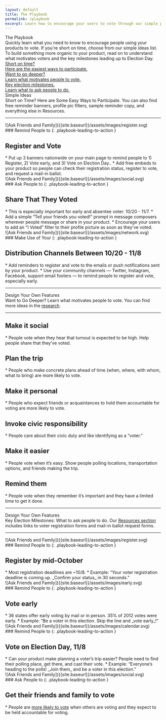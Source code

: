 ```yaml
---
layout: default
title: The Playbook
permalink: /playbook
excerpt: Learn how to encourage your users to vote through our simple playbook of ideas and research on what motivates voters.
---
```


<div class="page-title">
  The Playbook
  <div class="inner playbook">
    Quickly learn what you need to know to encourage people using your products to vote. If you're short on time, choose from our simple ideas list. To build something more organic to your product, read on to understand what motivates voters and the key milestones leading up to Election Day.
  </div>
</div>

<!-- Start Playbook Nav -->
<div class="playbook-nav-wrapper">
  <a href="#" class="nav-element chapter-1">
    <div class="nav-element-title">Short on time?</div>
    <div class="nav-element-description">Here are the easiest ways to participate.</div>
  </a>
  <a href="#" class="nav-element chapter-2">
    <div class="nav-element-title">Want to go deeper?</div>
    <div class="nav-element-description">Learn what motivates people to vote.</div>
  </a>
  <a href="#" class="nav-element chapter-3">
    <div class="nav-element-title">Key election milestones.</div>
    <div class="nav-element-description">Learn what to ask people to do.</div>
  </a>
</div>
<!-- End Playbook Nav -->

<!-- Start Simple Ideas Section -->
<div class="playbook-subtitle">Simple Ideas</div>
<div class="playbook-title-description">Short on Time? Here are Some Easy Ways to Participate. You can also find free reminder banners, profile pic filters, sample reminder copy, and everything else in Resources.</div>

---

<div class="playbook-item" markdown="1">
<div class="playbook-image register" markdown="1">
![Ask Friends and Family]({{site.baseurl}}/assets/images/register.svg)
</div>

<div class="playbook-text" markdown="1">
### Remind People to
{: .playbook-leading-to-action }
<h2 class="playbook-action">Register and Vote</h2>
* Put up 3 banners nationwide on your main page to remind people to 1) Register, 2) Vote early, and 3) Vote on Election Day..
* Add free embeds to your product so people can check their registration status, register to vote, and request a mail-in ballot.
</div>
</div>

<div class="playbook-item" markdown="1">
<div class="playbook-image" markdown="1">
![Ask Friends and Family]({{site.baseurl}}/assets/images/social.svg)
</div>

<div class="playbook-text" markdown="1">
### Ask People to
{: .playbook-leading-to-action }
<h2 class="playbook-action">Share That They Voted</h2>
* This is especially important for early and absentee voter: 10/20 - 11/7.
* Add a simple “Tell your friends you voted!” prompt in message composers wherever people message or share in your product.
* Encourage your users to add an “I Voted” filter to their profile picture as soon as they’ve voted.
</div>
</div>

<div class="playbook-item" markdown="1">
<div class="playbook-image" markdown="1">
![Ask Friends and Family]({{site.baseurl}}/assets/images/network.svg)
</div>

<div class="playbook-text" markdown="1">
### Make Use of Your
{: .playbook-leading-to-action }
<h2 class="playbook-action">Distribution Channels Between 10/20 - 11/8</h2>
* Add reminders to register and vote to the emails or push notifications sent by your product.
* Use your community channels — Twitter, Instagram, Facebook, support email footers — to remind people to register and vote, especially early.
</div>
</div>

---
<!-- End Simple Ideas Section -->

<!-- Start DYOF -->
<div class="playbook-subtitle">Design Your Own Features</div>
<div class="playbook-title-description">Want to Go Deeper? Learn what motivates people to vote. You can find more ideas in the <a target="_blank" href="https://www.gsb.stanford.edu/insights/research-backed-ways-get-out-vote">research</a>.</div>

---

<div class="playbook-item no-image" markdown="1">
<div class="playbook-text" markdown="1">
<h2 class="playbook-action">Make it social</h2>
* People vote when they hear that turnout is expected to be high. Help people share that they’ve voted.
</div>
</div>

<div class="playbook-item no-image" markdown="1">
<div class="playbook-text" markdown="1">
<h2 class="playbook-action">Plan the trip</h2>
* People who make concrete plans ahead of time (when, where, with whom, what to bring) are more likely to vote.
</div>
</div>

<div class="playbook-item no-image" markdown="1">
<div class="playbook-text" markdown="1">
<h2 class="playbook-action">Make it personal</h2>
* People who expect friends or acquaintances to hold them accountable for voting are more likely to vote.
</div>
</div>

<div class="playbook-item no-image" markdown="1">
<div class="playbook-text" markdown="1">
<h2 class="playbook-action">Invoke civic responsibility</h2>
* People care about their civic duty and like identifying as a “voter.”
</div>
</div>

<div class="playbook-item no-image" markdown="1">
<div class="playbook-text" markdown="1">
<h2 class="playbook-action">Make it easier</h2>
* People vote when it’s easy. Show people polling locations, transportation options, and friends making the trip.
</div>
</div>

<div class="playbook-item no-image" markdown="1">
<div class="playbook-text" markdown="1">
<h2 class="playbook-action">Remind them</h2>
* People vote when they remember it’s important and they have a limited time to get it done.
</div>
</div>

---
<!-- End DYOF -->

<!-- Start Final Section -->
<div class="playbook-subtitle">Design Your Own Features</div>
<div class="playbook-title-description">Key Election Milestones: What to ask people to do. Our <a href="/resources">Resources section</a> includes links to voter registration forms and mail-in ballot request forms.</div>

---

<div class="playbook-item" markdown="1">
<div class="playbook-image register" markdown="1">
![Ask Friends and Family]({{site.baseurl}}/assets/images/register.svg)
</div>

<div class="playbook-text" markdown="1">
### Remind People to
{: .playbook-leading-to-action }
<h2 class="playbook-action">Register by mid-October</h2>
* Most registration deadlines are ~10/8.
* Example: “Your voter registration deadline is coming up. _Confirm your status_ in 30 seconds.”
</div>
</div>

<div class="playbook-item" markdown="1">
<div class="playbook-image early" markdown="1">
![Ask Friends and Family]({{site.baseurl}}/assets/images/early.svg)
</div>

<div class="playbook-text" markdown="1">
### Remind People to
{: .playbook-leading-to-action }
<h2 class="playbook-action">Vote early</h2>
* 36 states offer early voting by mail or in person. 35% of 2012 votes were early.
* Example: “Be a voter in this election. Skip the line and _vote early_!”
</div>
</div>

<div class="playbook-item" markdown="1">
<div class="playbook-image calendar" markdown="1">
![Ask Friends and Family]({{site.baseurl}}/assets/images/calendar.svg)
</div>

<div class="playbook-text" markdown="1">
### Remind People to
{: .playbook-leading-to-action }
<h2 class="playbook-action">Vote on Election Day, 11/8</h2>
* Can your product make planning a voter’s trip easier? People need to find their polling place, get there, and cast their vote.
* Example: “Everyone’s heading to the polls! _Join them_ and be a voter in this election.”
</div>
</div>

<div class="playbook-item" markdown="1">
<div class="playbook-image" markdown="1">
![Ask Friends and Family]({{site.baseurl}}/assets/images/social.svg)
</div>

<div class="playbook-text" markdown="1">
### Ask People to
{: .playbook-leading-to-action }
<h2 class="playbook-action">Get their friends and family to vote</h2>
* People are <a target="_blank" href="https://www.gsb.stanford.edu/insights/research-backed-ways-get-out-vote">more likely to vote</a> when others are voting and they expect to be held accountable for voting.
</div>
</div>
<!-- End Final Section -->

<!-- <div class="playbook-title-description one-off">You can find free reminder banners, profile pic filters, sample reminder copy, and everything else in Resources.</div> -->
